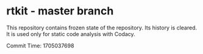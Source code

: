 # rtkit - master branch

This repository contains frozen state of the repository.
Its history is cleared. It is used only for static code
analysis with Codacy.

Commit Time: 1705037698